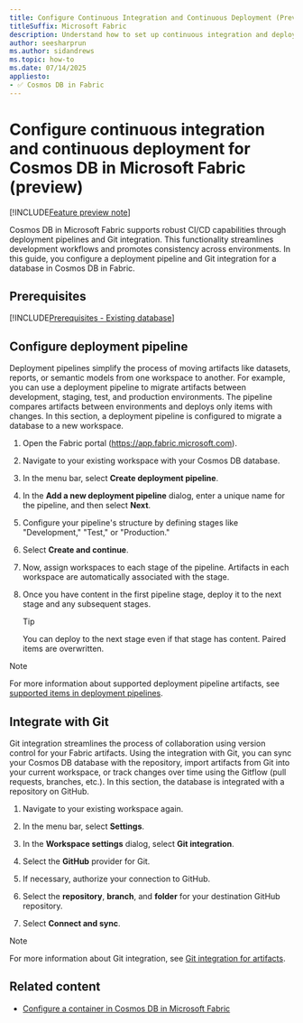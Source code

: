 ```yaml
---
title: Configure Continuous Integration and Continuous Deployment (Preview)
titleSuffix: Microsoft Fabric
description: Understand how to set up continuous integration and deployment for Cosmos DB databases in Microsoft Fabric during the preview phase.
author: seesharprun
ms.author: sidandrews
ms.topic: how-to
ms.date: 07/14/2025
appliesto:
- ✅ Cosmos DB in Fabric
---
```


# Configure continuous integration and continuous deployment for Cosmos DB in Microsoft Fabric (preview)

[!INCLUDE[Feature preview note](../../includes/feature-preview-note.md)]

Cosmos DB in Microsoft Fabric supports robust CI/CD capabilities through deployment pipelines and Git integration. This functionality streamlines development workflows and promotes consistency across environments. In this guide, you configure a deployment pipeline and Git integration for a database in Cosmos DB in Fabric.

## Prerequisites

[!INCLUDE[Prerequisites - Existing database](includes/prerequisite-existing-database.md)]

## Configure deployment pipeline

Deployment pipelines simplify the process of moving artifacts like datasets, reports, or semantic models from one workspace to another. For example, you can use a deployment pipeline to migrate artifacts between development, staging, test, and production environments. The pipeline compares artifacts between environments and deploys only items with changes. In this section, a deployment pipeline is configured to migrate a database to a new workspace.

1. Open the Fabric portal (<https://app.fabric.microsoft.com>).

1. Navigate to your existing workspace with your Cosmos DB database.

1. In the menu bar, select **Create deployment pipeline**.

1. In the **Add a new deployment pipeline** dialog, enter a unique name for the pipeline, and then select **Next**.

1. Configure your pipeline's structure by defining stages like "Development," "Test," or "Production."

1. Select **Create and continue**.

1. Now, assign workspaces to each stage of the pipeline. Artifacts in each workspace are automatically associated with the stage.

1. Once you have content in the first pipeline stage, deploy it to the next stage and any subsequent stages.

    > [!TIP]
    > You can deploy to the next stage even if that stage has content. Paired items are overwritten.

> [!NOTE]
> For more information about supported deployment pipeline artifacts, see [supported items in deployment pipelines](../../cicd/deployment-pipelines/intro-to-deployment-pipelines.md#supported-items).

## Integrate with Git

Git integration streamlines the process of collaboration using version control for your Fabric artifacts. Using the integration with Git, you can sync your Cosmos DB database with the repository, import artifacts from Git into your current workspace, or track changes over time using the Gitflow (pull requests, branches, etc.). In this section, the database is integrated with a repository on GitHub.

1. Navigate to your existing workspace again.

1. In the menu bar, select **Settings**.

1. In the **Workspace settings** dialog, select **Git integration**.

1. Select the **GitHub** provider for Git.

1. If necessary, authorize your connection to GitHub.

1. Select the **repository**, **branch**, and **folder** for your destination GitHub repository.

1. Select **Connect and sync**.

> [!NOTE]
> For more information about Git integration, see [Git integration for artifacts](../../cicd/git-integration/git-get-started.md).

## Related content

- [Configure a container in Cosmos DB in Microsoft Fabric](how-to-configure-container.md)
